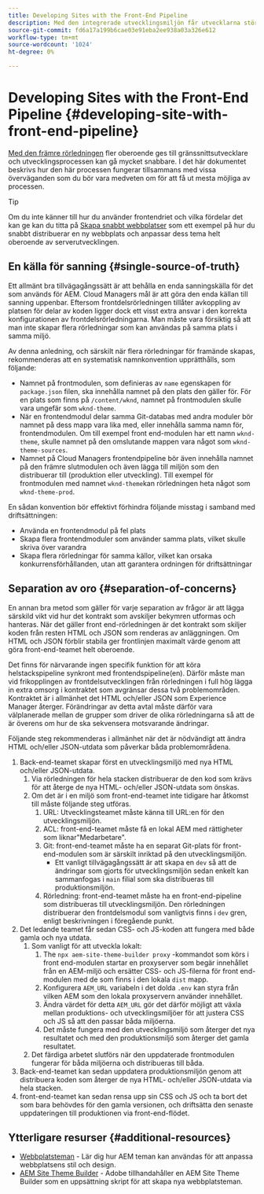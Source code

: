```yaml
---
title: Developing Sites with the Front-End Pipeline
description: Med den integrerade utvecklingsmiljön får utvecklarna större oberoende och utvecklingsprocessen kan bli betydligt snabbare.
source-git-commit: fd6a17a199b6cae03e91eba2ee938a03a326e612
workflow-type: tm+mt
source-wordcount: '1024'
ht-degree: 0%

---
```



# Developing Sites with the Front-End Pipeline {#developing-site-with-front-end-pipeline}

[Med den främre rörledningen](/help/implementing/cloud-manager/configuring-pipelines/introduction-ci-cd-pipelines.md#front-end) fler oberoende ges till gränssnittsutvecklare och utvecklingsprocessen kan gå mycket snabbare. I det här dokumentet beskrivs hur den här processen fungerar tillsammans med vissa överväganden som du bör vara medveten om för att få ut mesta möjliga av processen.

>[!TIP]
>
>Om du inte känner till hur du använder frontendriet och vilka fördelar det kan ge kan du titta på [Skapa snabbt webbplatser](/help/journey-sites/quick-site/overview.md) som ett exempel på hur du snabbt distribuerar en ny webbplats och anpassar dess tema helt oberoende av serverutvecklingen.

## En källa för sanning {#single-source-of-truth}

Ett allmänt bra tillvägagångssätt är att behålla en enda sanningskälla för det som används för AEM. Cloud Managers mål är att göra den enda källan till sanning uppenbar. Eftersom frontdelsrörledningen tillåter avkoppling av platsen för delar av koden ligger dock ett visst extra ansvar i den korrekta konfigurationen av frontdelsrörledningarna. Man måste vara försiktig så att man inte skapar flera rörledningar som kan användas på samma plats i samma miljö.

Av denna anledning, och särskilt när flera rörledningar för framände skapas, rekommenderas att en systematisk namnkonvention upprätthålls, som följande:

* Namnet på frontmodulen, som definieras av `name` egenskapen för `package.json` filen, ska innehålla namnet på den plats den gäller för. För en plats som finns på `/content/wknd`, namnet på frontmodulen skulle vara ungefär som `wknd-theme`.
* När en frontendmodul delar samma Git-databas med andra moduler bör namnet på dess mapp vara lika med, eller innehålla samma namn för, frontendmodulen. Om till exempel front end-modulen har ett namn `wknd-theme`, skulle namnet på den omslutande mappen vara något som `wknd-theme-sources`.
* Namnet på Cloud Managers frontendpipeline bör även innehålla namnet på den främre slutmodulen och även lägga till miljön som den distribuerar till (produktion eller utveckling). Till exempel för frontmodulen med namnet `wknd-theme`kan rörledningen heta något som `wknd-theme-prod`.

En sådan konvention bör effektivt förhindra följande misstag i samband med driftsättningen:

* Använda en frontendmodul på fel plats
* Skapa flera frontendmoduler som använder samma plats, vilket skulle skriva över varandra
* Skapa flera rörledningar för samma källor, vilket kan orsaka konkurrensförhållanden, utan att garantera ordningen för driftsättningar

## Separation av oro {#separation-of-concerns}

En annan bra metod som gäller för varje separation av frågor är att lägga särskild vikt vid hur det kontrakt som avskiljer bekymren utformas och hanteras. När det gäller front end-rörledningen är det kontrakt som skiljer koden från resten HTML och JSON som renderas av anläggningen. Om HTML och JSON förblir stabila ger frontlinjen maximalt värde genom att göra front-end-teamet helt oberoende.

Det finns för närvarande ingen specifik funktion för att köra helstackspipeline synkront med frontendspipeline(en). Därför måste man vid frikopplingen av frontdelsutvecklingen från rörledningen i full hög lägga in extra omsorg i kontraktet som avgränsar dessa två problemområden. Kontraktet är i allmänhet det HTML och/eller JSON som Experience Manager återger. Förändringar av detta avtal måste därför vara välplanerade mellan de grupper som driver de olika rörledningarna så att de är överens om hur de ska sekvensera motsvarande ändringar.

Följande steg rekommenderas i allmänhet när det är nödvändigt att ändra HTML och/eller JSON-utdata som påverkar båda problemområdena.

1. Back-end-teamet skapar först en utvecklingsmiljö med nya HTML och/eller JSON-utdata.
   1. Via rörledningen för hela stacken distribuerar de den kod som krävs för att återge de nya HTML- och/eller JSON-utdata som önskas.
   1. Om det är i en miljö som front-end-teamet inte tidigare har åtkomst till måste följande steg utföras.
      1. URL: Utvecklingsteamet måste känna till URL:en för den utvecklingsmiljön.
      1. ACL: front-end-teamet måste få en lokal AEM med rättigheter som liknar&quot;Medarbetare&quot;.
      1. Git: front-end-teamet måste ha en separat Git-plats för front-end-modulen som är särskilt inriktad på den utvecklingsmiljön.
         * Ett vanligt tillvägagångssätt är att skapa en `dev` så att de ändringar som gjorts för utvecklingsmiljön sedan enkelt kan sammanfogas i `main` filial som ska distribueras till produktionsmiljön.
      1. Rörledning: front-end-teamet måste ha en front-end-pipeline som distribueras till utvecklingsmiljön. Den rörledningen distribuerar den frontdelsmodul som vanligtvis finns i `dev` gren, enligt beskrivningen i föregående punkt.
1. Det ledande teamet får sedan CSS- och JS-koden att fungera med både gamla och nya utdata.
   1. Som vanligt för att utveckla lokalt:
      1. The `npx aem-site-theme-builder proxy` -kommandot som körs i front end-modulen startar en proxyserver som begär innehållet från en AEM-miljö och ersätter CSS- och JS-filerna för front end-modulen med de som finns i den lokala `dist` mapp.
      1. Konfigurera `AEM_URL` variabeln i det dolda `.env` kan styra från vilken AEM som den lokala proxyservern använder innehållet.
      1. Ändra värdet för detta `AEM_URL` gör det därför möjligt att växla mellan produktions- och utvecklingsmiljöer för att justera CSS och JS så att den passar båda miljöerna.
      1. Det måste fungera med den utvecklingsmiljö som återger det nya resultatet och med den produktionsmiljö som återger det gamla resultatet.
   1. Det färdiga arbetet slutförs när den uppdaterade frontmodulen fungerar för båda miljöerna och distribueras till båda.
1. Back-end-teamet kan sedan uppdatera produktionsmiljön genom att distribuera koden som återger de nya HTML- och/eller JSON-utdata via hela stacken.
1. front-end-teamet kan sedan rensa upp sin CSS och JS och ta bort det som bara behövdes för den gamla versionen, och driftsätta den senaste uppdateringen till produktionen via front-end-flödet.

## Ytterligare resurser {#additional-resources}

* [Webbplatsteman](/help/sites-cloud/administering/site-creation/site-themes.md) - Lär dig hur AEM teman kan användas för att anpassa webbplatsens stil och design.
* [AEM Site Theme Builder](https://github.com/adobe/aem-site-theme-builder) - Adobe tillhandahåller en AEM Site Theme Builder som en uppsättning skript för att skapa nya webbplatsteman.
